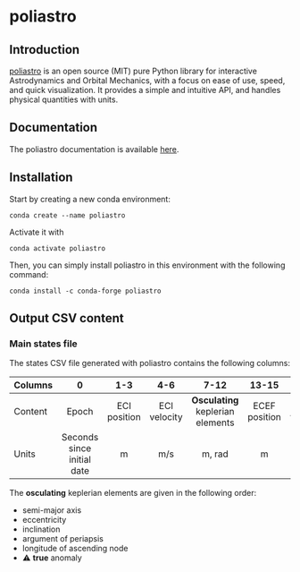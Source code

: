 # poliastro

## Introduction

[poliastro](https://www.poliastro.space/) is an open source (MIT) pure Python library for interactive Astrodynamics and
Orbital Mechanics, with a focus on ease of use, speed, and quick visualization. It provides a simple and intuitive API,
and handles physical quantities with units.

## Documentation

The poliastro documentation is available [here](https://docs.poliastro.space/en/stable/).

## Installation

Start by creating a new conda environment:
```
conda create --name poliastro
```
Activate it with
```
conda activate poliastro
```
Then, you can simply install poliastro in this environment with the following command:
```
conda install -c conda-forge poliastro
```

## Output CSV content

### Main states file

The states CSV file generated with poliastro contains the following columns:

| Columns |             0              |     1-3      |     4-6      |               7-12                |     13-15     |     16-18     |
|---------|:--------------------------:|:------------:|:------------:|:---------------------------------:|:-------------:|:-------------:|
| Content |           Epoch            | ECI position | ECI velocity | **Osculating** keplerian elements | ECEF position | ECEF velocity |
| Units   | Seconds since initial date |      m       |     m/s      |              m, rad               |       m       |       m       |

The **osculating** keplerian elements are given in the following order:

- semi-major axis
- eccentricity
- inclination
- argument of periapsis 
- longitude of ascending node 
- ⚠ **true** anomaly

